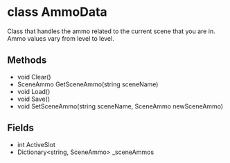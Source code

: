 # class AmmoData

Class that handles the ammo related to the current scene that you are in. Ammo values vary from level to level.

## Methods
- void Clear()
- SceneAmmo GetSceneAmmo(string sceneName)
- void Load()
- void Save()
- void SetSceneAmmo(string sceneName, SceneAmmo newSceneAmmo)

## Fields
- int ActiveSlot
- Dictionary<string, SceneAmmo> _sceneAmmos